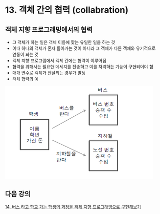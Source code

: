 # 13. 객체 간의 협력 (collabration)

## 객체 지향 프로그래밍에서의 협력

- 그 객체가 하는 일은 객체 이름에 맞는 유일한 일을 하는 것
- 이때 하나의 객체가 혼자 돌아가는 것이 아니라 그 객체가 다른 객체와 유기적으로 연동이 되는 것
- 객체 지향 프로그램에서 객체 간에는 협력이 이루어짐
- 협력을 위해서는 필요한 메세지를 전송하고 이를 처리하는 기능이 구현되어야 함
- 매개 변수로 객체가 전달되는 경우가 발생
- 객체 협력의 예 

![bus](./img/bus.PNG)

## 다음 강의 

[14. 버스 타고 학교 가는 학생의 과정을 객체 지향 프로그래밍으로 구현해보기](https://github.com/vivalahm/TIL/blob/main/JAVA/Chapter2/2-14/README.md)

